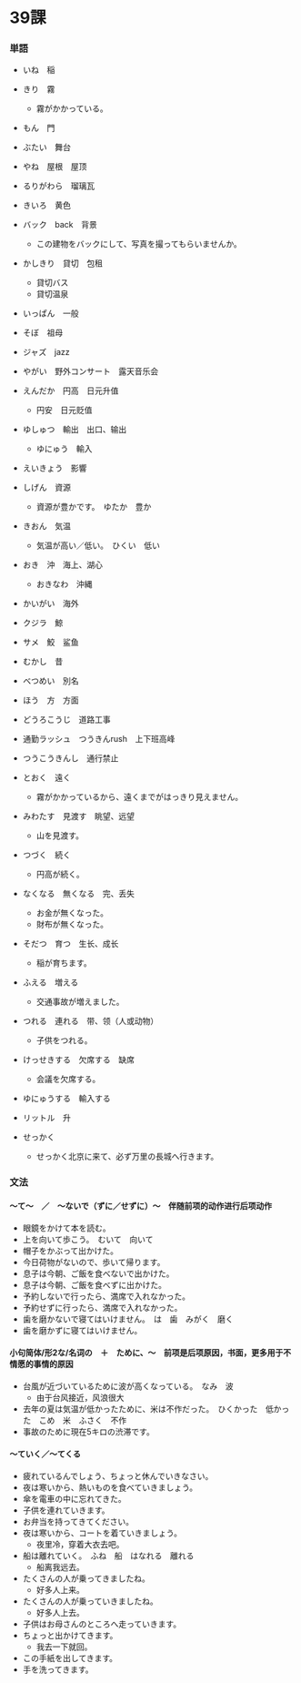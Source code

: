 # 39課


### 単語

- いね　稲
- きり　霧
  - 霧がかかっている。

- もん　門
- ぶたい　舞台
- やね　屋根　屋顶
- るりがわら　瑠璃瓦
- きいろ　黄色
- バック　back　背景
  - この建物をバックにして、写真を撮ってもらいませんか。

- かしきり　貸切　包租
  - 貸切バス
  - 貸切温泉

- いっぱん　一般
- そぼ　祖母
- ジャズ　jazz
- やがい　野外コンサート　露天音乐会
- えんだか　円高　日元升值
  - 円安　日元贬值

- ゆしゅつ　輸出　出口、输出
  - ゆにゅう　輸入

- えいきょう　影響
- しげん　資源
  - 資源が豊かです。　ゆたか　豊か

- きおん　気温
  - 気温が高い／低い。　ひくい　低い

- おき　沖　海上、湖心
  - おきなわ　沖縄

- かいがい　海外
- クジラ　鯨
- サメ　鮫　鲨鱼
- むかし　昔
- べつめい　別名
- ほう　方　方面
- どうろこうじ　道路工事
- 通勤ラッシュ　つうきんrush　上下班高峰
- つうこうきんし　通行禁止
- とおく　遠く
  - 霧がかかっているから、遠くまでがはっきり見えません。

- みわたす　見渡す　眺望、远望
  - 山を見渡す。

- つづく　続く
  - 円高が続く。

- なくなる　無くなる　完、丢失
  - お金が無くなった。
  - 財布が無くなった。

- そだつ　育つ　生长、成长
  - 稲が育ちます。

- ふえる　増える
  - 交通事故が増えました。

- つれる　連れる　带、领（人或动物）
  - 子供をつれる。

- けっせきする　欠席する　缺席
  - 会議を欠席する。

- ゆにゅうする　輸入する
- リットル　升
- せっかく
  - せっかく北京に来て、必ず万里の長城へ行きます。


### 文法

#### ～て～　／　～ないで（ずに／せずに）～　伴随前项的动作进行后项动作
- 眼鏡をかけて本を読む。
- 上を向いて歩こう。　むいて　向いて
- 帽子をかぶって出かけた。
- 今日荷物がないので、歩いて帰ります。
- 息子は今朝、ご飯を食べないで出かけた。
- 息子は今朝、ご飯を食べずに出かけた。
- 予約しないで行ったら、満席で入れなかった。
- 予約せずに行ったら、満席で入れなかった。
- 歯を磨かないで寝てはいけません。　は　歯　みがく　磨く
- 歯を磨かずに寝てはいけません。

#### 小句简体/形2な/名词の　＋　ために、～　前项是后项原因，书面，更多用于不情愿的事情的原因

- 台風が近づいているために波が高くなっている。　なみ　波
  - 由于台风接近，风浪很大
- 去年の夏は気温が低かったために、米は不作だった。　ひくかった　低かった　こめ　米　ふさく　不作
- 事故のために現在5キロの渋滞です。

#### ～ていく／～てくる

- 疲れているんでしょう、ちょっと休んでいきなさい。
- 夜は寒いから、熱いものを食べていきましょう。
- 傘を電車の中に忘れてきた。
- 子供を連れていきます。
- お弁当を持ってきてください。
- 夜は寒いから、コートを着ていきましょう。
  - 夜里冷，穿着大衣去吧。
- 船は離れていく。　ふね　船　はなれる　離れる
  - 船离我远去。
- たくさんの人が乗ってきましたね。
  - 好多人上来。
- たくさんの人が乗っていきましたね。
  - 好多人上去。
- 子供はお母さんのところへ走っていきます。
- ちょっと出かけてきます。
  - 我去一下就回。
- この手紙を出してきます。
- 手を洗ってきます。

